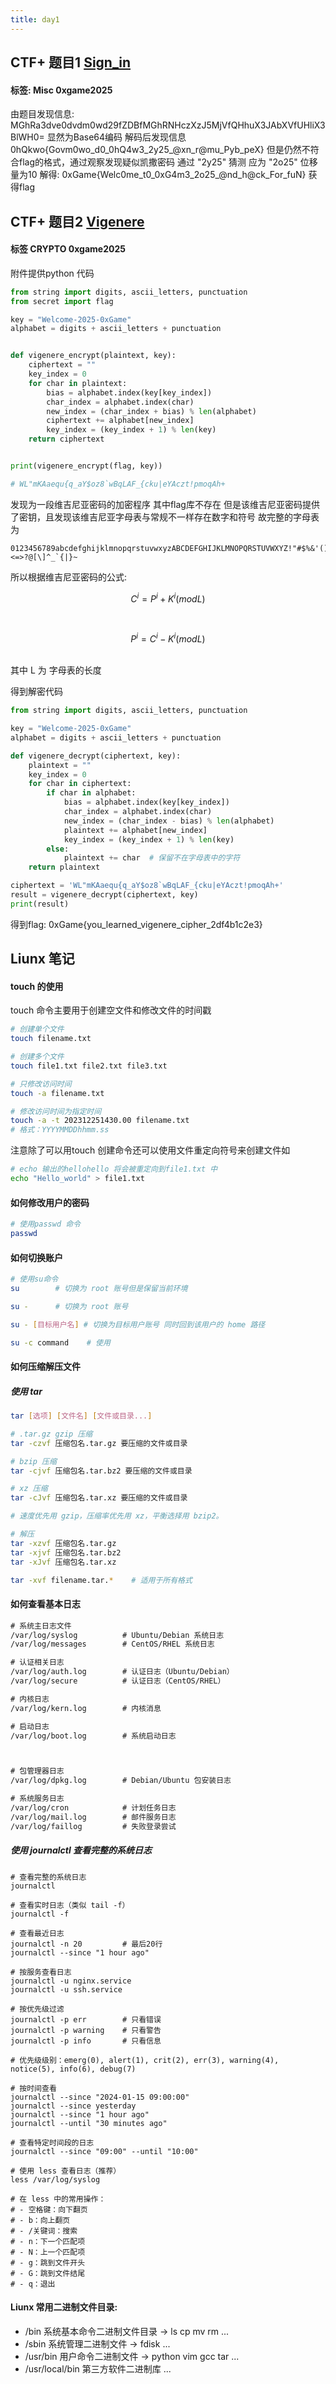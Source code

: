 ```yaml
---
title: day1
---
```


## CTF+ 题目1 [Sign_in](https://www.ctfplus.cn/problem-detail/1975492169263222784/description "Sign_in")
#### 标签: Misc 0xgame2025

由题目发现信息: MGhRa3dve0dvdm0wd29fZDBfMGhRNHczXzJ5MjVfQHhuX3JAbXVfUHliX3BlWH0=
显然为Base64编码 解码后发现信息 0hQkwo{Govm0wo_d0_0hQ4w3_2y25_@xn_r@mu_Pyb_peX}
但是仍然不符合flag的格式，通过观察发现疑似凯撒密码 通过 "2y25" 猜测 应为 "2o25" 位移量为10
解得: 0xGame{Welc0me_t0_0xG4m3_2o25_@nd_h@ck_For_fuN} 获得flag

## CTF+ 题目2 [Vigenere](https://www.ctfplus.cn/problem-detail/1975492206248595456/description)
#### 标签 CRYPTO 0xgame2025

附件提供python 代码
```python
from string import digits, ascii_letters, punctuation
from secret import flag

key = "Welcome-2025-0xGame"
alphabet = digits + ascii_letters + punctuation


def vigenere_encrypt(plaintext, key):
    ciphertext = ""
    key_index = 0
    for char in plaintext:
        bias = alphabet.index(key[key_index])
        char_index = alphabet.index(char)
        new_index = (char_index + bias) % len(alphabet)
        ciphertext += alphabet[new_index]
        key_index = (key_index + 1) % len(key)
    return ciphertext


print(vigenere_encrypt(flag, key))

# WL"mKAaequ{q_aY$oz8`wBqLAF_{cku|eYAczt!pmoqAh+

```


发现为一段维吉尼亚密码的加密程序 其中flag库不存在
但是该维吉尼亚密码提供了密钥，且发现该维吉尼亚字母表与常规不一样存在数字和符号
故完整的字母表为
```text
0123456789abcdefghijklmnopqrstuvwxyzABCDEFGHIJKLMNOPQRSTUVWXYZ!"#$%&'()*+,-./:;<=>?@[\]^_`{|}~
```

所以根据维吉尼亚密码的公式:


$$ C^i = P^i + K^i (mod L) $$

<br>

$$ P^i = C^i - K^i (mod L) $$

<br>
其中 L 为 字母表的长度

得到解密代码
``` python
from string import digits, ascii_letters, punctuation

key = "Welcome-2025-0xGame"
alphabet = digits + ascii_letters + punctuation

def vigenere_decrypt(ciphertext, key):
    plaintext = ""
    key_index = 0
    for char in ciphertext:
        if char in alphabet:
            bias = alphabet.index(key[key_index])
            char_index = alphabet.index(char)
            new_index = (char_index - bias) % len(alphabet)
            plaintext += alphabet[new_index]
            key_index = (key_index + 1) % len(key)
        else:
            plaintext += char  # 保留不在字母表中的字符
    return plaintext

ciphertext = 'WL"mKAaequ{q_aY$oz8`wBqLAF_{cku|eYAczt!pmoqAh+'
result = vigenere_decrypt(ciphertext, key)
print(result)
```
得到flag: 0xGame{you_learned_vigenere_cipher_2df4b1c2e3}

## Liunx 笔记
#### touch 的使用
touch 命令主要用于创建空文件和修改文件的时间戳
```bash
# 创建单个文件
touch filename.txt

# 创建多个文件
touch file1.txt file2.txt file3.txt

# 只修改访问时间
touch -a filename.txt

# 修改访问时间为指定时间
touch -a -t 202312251430.00 filename.txt
# 格式：YYYYMMDDhhmm.ss
```
注意除了可以用touch 创建命令还可以使用文件重定向符号来创建文件如
```bash
# echo 输出的hellohello 将会被重定向到file1.txt 中
echo "Hello_world" > file1.txt
```

#### 如何修改用户的密码
```bash
# 使用passwd 命令
passwd
```
#### 如何切换账户
```bash
# 使用su命令
su        # 切换为 root 账号但是保留当前环境

su -      # 切换为 root 账号

su - [目标用户名] # 切换为目标用户账号 同时回到该用户的 home 路径

su -c command    # 使用
```

#### 如何压缩解压文件
##### 使用 tar
```bash
tar [选项] [文件名] [文件或目录...]

# .tar.gz gzip 压缩
tar -czvf 压缩包名.tar.gz 要压缩的文件或目录

# bzip 压缩
tar -cjvf 压缩包名.tar.bz2 要压缩的文件或目录

# xz 压缩
tar -cJvf 压缩包名.tar.xz 要压缩的文件或目录

# 速度优先用 gzip，压缩率优先用 xz，平衡选择用 bzip2。

# 解压
tar -xzvf 压缩包名.tar.gz
tar -xjvf 压缩包名.tar.bz2
tar -xJvf 压缩包名.tar.xz

tar -xvf filename.tar.*    # 适用于所有格式
```


#### 如何查看基本日志
```txt
# 系统主日志文件
/var/log/syslog          # Ubuntu/Debian 系统日志
/var/log/messages        # CentOS/RHEL 系统日志

# 认证相关日志
/var/log/auth.log        # 认证日志（Ubuntu/Debian）
/var/log/secure          # 认证日志（CentOS/RHEL）

# 内核日志
/var/log/kern.log        # 内核消息

# 启动日志
/var/log/boot.log        # 系统启动日志



# 包管理器日志
/var/log/dpkg.log        # Debian/Ubuntu 包安装日志

# 系统服务日志
/var/log/cron            # 计划任务日志
/var/log/mail.log        # 邮件服务日志
/var/log/faillog         # 失败登录尝试
```


##### 使用 journalctl 查看完整的系统日志
```
# 查看完整的系统日志
journalctl

# 查看实时日志（类似 tail -f）
journalctl -f

# 查看最近日志
journalctl -n 20         # 最后20行
journalctl --since "1 hour ago"

# 按服务查看日志
journalctl -u nginx.service
journalctl -u ssh.service

# 按优先级过滤
journalctl -p err        # 只看错误
journalctl -p warning    # 只看警告
journalctl -p info       # 只看信息

# 优先级级别：emerg(0), alert(1), crit(2), err(3), warning(4), notice(5), info(6), debug(7)

# 按时间查看
journalctl --since "2024-01-15 09:00:00"
journalctl --since yesterday
journalctl --since "1 hour ago"
journalctl --until "30 minutes ago"

# 查看特定时间段的日志
journalctl --since "09:00" --until "10:00"

# 使用 less 查看日志（推荐）
less /var/log/syslog

# 在 less 中的常用操作：
# - 空格键：向下翻页
# - b：向上翻页
# - /关键词：搜索
# - n：下一个匹配项
# - N：上一个匹配项
# - g：跳到文件开头
# - G：跳到文件结尾
# - q：退出
```

#### Liunx 常用二进制文件目录:
 + /bin 系统基本命令二进制文件目录 -> ls cp mv rm ...
 + /sbin 系统管理二进制文件    -> fdisk ...
 + /usr/bin 用户命令二进制文件 -> python vim gcc tar ...
 + /usr/local/bin 第三方软件二进制库 ...

 





























